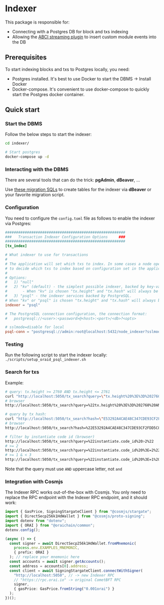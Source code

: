 # Indexer

This package is responsible for:

- Connecting with a Postgres DB for block and txs indexing
- Allowing the [ABCI streaming plugin](../streaming/README.md) to insert custom module events into the DB

## Prerequisites

To start indexing blocks and txs to Postgres locally, you need:

- Postgres installed. It's best to use Docker to start the DBMS -> Install Docker
- Docker-compose. It's convenient to use docker-compose to quickly start the Postgres docker container.

## Quick start

### Start the DBMS

Follow the below steps to start the indexer:

```bash
cd indexer/

# Start postgres
docker-compose up -d
```

### Interacting with the DBMS

There are several tools that can do the trick: **pgAdmin**, **dBeaver**, ...

Use [these migration SQLs](./dbschema/schema.sql) to create tables for the indexer via **dBeaver** or your favorite migration script.

### Configuration

You need to configure the `config.toml` file as follows to enable the indexer via Postgres:

```toml
#######################################################
###   Transaction Indexer Configuration Options     ###
#######################################################
[tx_index]

# What indexer to use for transactions
#
# The application will set which txs to index. In some cases a node operator will be able
# to decide which txs to index based on configuration set in the application.
#
# Options:
#   1) "null"
#   2) "kv" (default) - the simplest possible indexer, backed by key-value storage (defaults to levelDB; see DBBackend).
# 		- When "kv" is chosen "tx.height" and "tx.hash" will always be indexed.
#   3) "psql" - the indexer services backed by PostgreSQL.
# When "kv" or "psql" is chosen "tx.height" and "tx.hash" will always be indexed.
indexer = "psql"

# The PostgreSQL connection configuration, the connection format:
#   postgresql://<user>:<password>@<host>:<port>/<db>?<opts>

# sslmode=disable for local
psql-conn = "postgresql://admin:root@localhost:5432/node_indexer?sslmode=disable"
```

### Testing

Run the following script to start the indexer locally: `./scripts/setup_oraid_psql_indexer.sh`

### Search for txs

Example:

```bash
# query: tx.height >= 2760 AND tx.height <= 2761
curl "http://localhost:5050/tx_search?query=\"tx.height%20%3E%3D%202760%20AND%20tx.height%20%3C%3D%202761\""
# browser
http://localhost:5050/tx_search?query=%22tx.height%20%3E%3D%202760%20AND%20tx.height%20%3C%3D%202761%22

# query by tx hash:
curl "http://localhost:5050/tx_search?hash=\"E53292A4CAE48C347CDE93CF2FDD5C8511A56889EC6B0B0DD5221FF13ED2D5C8\""
# browser
http://localhost:5050/tx_search?hash=%22E53292A4CAE48C347CDE93CF2FDD5C8511A56889EC6B0B0DD5221FF13ED2D5C8%22

# filter by instantiate code id (browser)
http://localhost:5050/tx_search?query=%22instantiate.code_id%20>2%22
# >= 2
http://localhost:5050/tx_search?query=%22instantiate.code_id%20%3E=2%22
# >= 1 & < 3
http://localhost:5050/tx_search?query=%22instantiate.code_id%20%3E=1%20AND%20instantiate.code_id%3C3%22
```

Note that the query must use `AND` uppercase letter, not `and`

### Integration with Cosmjs

The Indexer RPC works out-of-the-box with Cosmjs. You only need to replace the RPC endpoint with the Indexer RPC endpoint, and it should work:

```ts
import { GasPrice, SigningStargateClient } from "@cosmjs/stargate";
import { DirectSecp256k1HdWallet } from "@cosmjs/proto-signing";
import dotenv from "dotenv";
import { ORAI } from "@oraichain/common";
dotenv.config();

(async () => {
  const signer = await DirectSecp256k1HdWallet.fromMnemonic(
    process.env.EXAMPLES_MNEMONIC,
    { prefix: ORAI }
  ); // replace your mnemonic here
  const accounts = await signer.getAccounts();
  const address = accounts[0].address;
  const client = await SigningStargateClient.connectWithSigner(
    "http://localhost:5050", // -> new Indexer RPC
    // "https://rpc.orai.io" -> original CometBFT RPC
    signer,
    { gasPrice: GasPrice.fromString("0.001orai") }
  );
})();

```
